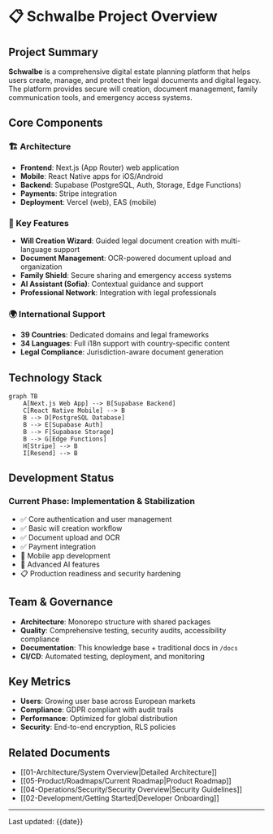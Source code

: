 # 📋 Schwalbe Project Overview

## Project Summary

**Schwalbe** is a comprehensive digital estate planning platform that helps users create, manage, and protect their legal documents and digital legacy. The platform provides secure will creation, document management, family communication tools, and emergency access systems.

## Core Components

### 🏗️ Architecture

- **Frontend**: Next.js (App Router) web application
- **Mobile**: React Native apps for iOS/Android
- **Backend**: Supabase (PostgreSQL, Auth, Storage, Edge Functions)
- **Payments**: Stripe integration
- **Deployment**: Vercel (web), EAS (mobile)

### 🎯 Key Features

- **Will Creation Wizard**: Guided legal document creation with multi-language support
- **Document Management**: OCR-powered document upload and organization
- **Family Shield**: Secure sharing and emergency access systems
- **AI Assistant (Sofia)**: Contextual guidance and support
- **Professional Network**: Integration with legal professionals

### 🌍 International Support

- **39 Countries**: Dedicated domains and legal frameworks
- **34 Languages**: Full i18n support with country-specific content
- **Legal Compliance**: Jurisdiction-aware document generation

## Technology Stack

```mermaid
graph TB
    A[Next.js Web App] --> B[Supabase Backend]
    C[React Native Mobile] --> B
    B --> D[PostgreSQL Database]
    B --> E[Supabase Auth]
    B --> F[Supabase Storage]
    B --> G[Edge Functions]
    H[Stripe] --> B
    I[Resend] --> B
```

## Development Status

### Current Phase: Implementation & Stabilization

- ✅ Core authentication and user management
- ✅ Basic will creation workflow
- ✅ Document upload and OCR
- ✅ Payment integration
- 🔄 Mobile app development
- 🔄 Advanced AI features
- 📋 Production readiness and security hardening

## Team & Governance

- **Architecture**: Monorepo structure with shared packages
- **Quality**: Comprehensive testing, security audits, accessibility compliance
- **Documentation**: This knowledge base + traditional docs in `/docs`
- **CI/CD**: Automated testing, deployment, and monitoring

## Key Metrics

- **Users**: Growing user base across European markets
- **Compliance**: GDPR compliant with audit trails
- **Performance**: Optimized for global distribution
- **Security**: End-to-end encryption, RLS policies

## Related Documents

- [[01-Architecture/System Overview|Detailed Architecture]]
- [[05-Product/Roadmaps/Current Roadmap|Product Roadmap]]
- [[04-Operations/Security/Security Overview|Security Guidelines]]
- [[02-Development/Getting Started|Developer Onboarding]]

---

Last updated: {{date}}
